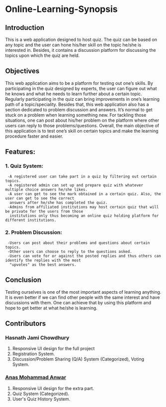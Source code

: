 # Online-Learning-Synopsis
## Introduction
This is a web application designed to host quiz. The quiz can be based on any topic and the user can hone
his/her skill on the topic he/she is interested in. Besides, it contains a discussion platform for discussing the topics upon which the quiz are held.

## Objectives
This web application aims to be a platform for testing out one’s skills. By participating in the quiz designed
by experts, the user can figure out what he knows and what he needs to learn further about a certain topic.
Regularly participating in the quiz can bring improvements in one’s learning path of a topic/speciality. Besides
that, this web application also has a section dedicated to problem discussion and answers. It’s normal to get
stuck on a problem when learning something new. For tackling those situations, one can post about his/her
problem on the platform where other users can reply to those problems/questions. Overall, the main objective
of this application is to test one’s skill on certain topics and make the learning procedure faster and easier.

## Features:
### 1. Quiz System:
     -A registered user can take part in a quiz by filtering out certain topics.
     -A registered admin can set up and prepare quiz with whatever multiple choice answers he/she likes.
     -A user can get to see the mark obtained in a certain quiz. Also, the user can get to see the correct
      answers after he/she has completed the quiz.
     -Admins from affiliated institutions may host certain quiz that will be private for the users from those
      institutions only thus becoming an online quiz holding platform for different institutions.
     
     
### 2. Problem Discussion:
     -Users can post about their problems and questions about certain topics.
     -Other users can choose to reply to the questions asked.
     -Users can vote for or against the posted replies and thus others can identify the replies with the most
      "upvotes" as the best answers.
      

 ## Conclusion
 Testing ourselves is one of the most important aspects of learning anything. It is even better if we can find other people with the same interest and have discussions with them. One can achieve that by using this platform and hope to get better at what he/she is learning.
 
 ## Contributors
 ### Hasnath Jami Chowdhury
   1. Responsive UI design for the full project
   2. Registration System.
   3. Discussion/Problem Sharing (Q/A) System (Categorized), Voting System.
   
 ### [Anas Mohammad Anwar](https://github.com/HasnathJami/Online-Learning-Synopsis/edit/main/README.md)
   1. Responsive UI design for the extra part.
   2. Quiz System (Categorized).
   3. User's Quiz History System.
 
 
